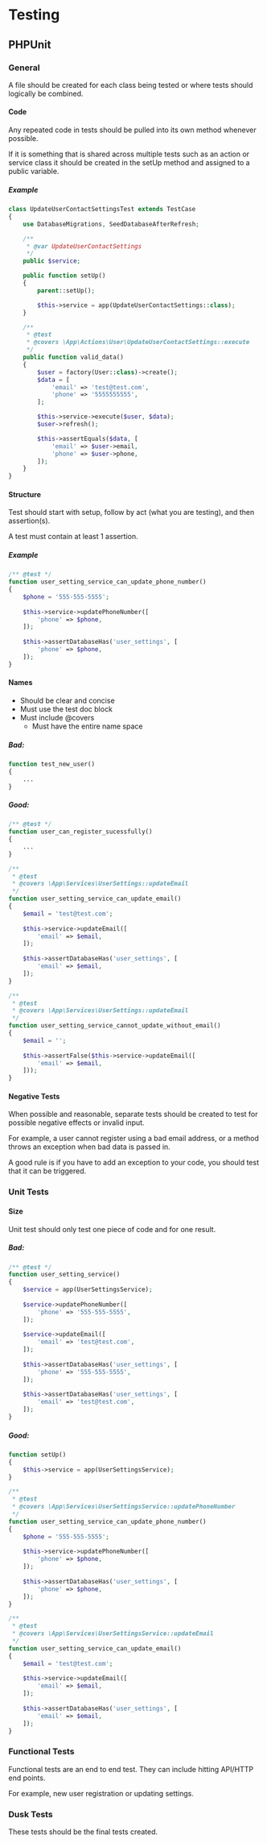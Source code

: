 # Testing

## PHPUnit

### General

A file should be created for each class being tested or where tests should
logically be combined.

#### Code

Any repeated code in tests should be pulled into its own method whenever possible.

If it is something that is shared across multiple tests such as an action or service class
it should be created in the setUp method and assigned to a public variable.

##### Example

```php
class UpdateUserContactSettingsTest extends TestCase
{
    use DatabaseMigrations, SeedDatabaseAfterRefresh;

    /**
     * @var UpdateUserContactSettings
     */
    public $service;

    public function setUp()
    {
        parent::setUp();

        $this->service = app(UpdateUserContactSettings::class);
    }

    /**
     * @test
     * @covers \App\Actions\User\UpdateUserContactSettings::execute
     */
    public function valid_data()
    {
        $user = factory(User::class)->create();
        $data = [
            'email' => 'test@test.com',
            'phone' => '5555555555',
        ];

        $this->service->execute($user, $data);
        $user->refresh();

        $this->assertEquals($data, [
            'email' => $user->email,
            'phone' => $user->phone,
        ]);
    }
}
```

#### Structure

Test should start with setup, follow by act (what you are testing),
and then assertion(s).

A test must contain at least 1 assertion.

##### Example

```php
/** @test */
function user_setting_service_can_update_phone_number()
{   
    $phone = '555-555-5555';
    
    $this->service->updatePhoneNumber([
        'phone' => $phone,
    ]);
    
    $this->assertDatabaseHas('user_settings', [
        'phone' => $phone,
    ]);
}
```

#### Names

- Should be clear and concise
- Must use the test doc block
- Must include @covers
  - Must have the entire name space

##### Bad:

```php
function test_new_user()
{
    ...
}
```

##### Good:

```php
/** @test */
function user_can_register_sucessfully()
{
    ...
}

/** 
 * @test
 * @covers \App\Services\UserSettings::updateEmail
 */
function user_setting_service_can_update_email()
{
    $email = 'test@test.com';
    
    $this->service->updateEmail([
        'email' => $email,
    ]);
    
    $this->assertDatabaseHas('user_settings', [
        'email' => $email,
    ]);
}

/** 
 * @test
 * @covers \App\Services\UserSettings::updateEmail
 */
function user_setting_service_cannot_update_without_email()
{
    $email = '';
    
    $this->assertFalse($this->service->updateEmail([
        'email' => $email,
    ]));
}
```

#### Negative Tests

When possible and reasonable, separate tests should be created to test
for possible negative effects or invalid input.

For example, a user cannot register using a bad email address, or a
method throws an exception when bad data is passed in.

A good rule is if you have to add an exception to your code, you should test
that it can be triggered.

### Unit Tests

#### Size

Unit test should only test one piece of code and for one result.

##### Bad:

```php
/** @test */
function user_setting_service()
{
    $service = app(UserSettingsService);
    
    $service->updatePhoneNumber([
        'phone' => '555-555-5555',
    ]);
    
    $service->updateEmail([
        'email' => 'test@test.com',
    ]);
    
    $this->assertDatabaseHas('user_settings', [
        'phone' => '555-555-5555',
    ]);
    
    $this->assertDatabaseHas('user_settings', [
        'email' => 'test@test.com',
    ]);
}
```

##### Good:

```php
function setUp()
{
    $this->service = app(UserSettingsService);
}

/** 
 * @test
 * @covers \App\Services\UserSettingsService::updatePhoneNumber
 */
function user_setting_service_can_update_phone_number()
{   
    $phone = '555-555-5555';
    
    $this->service->updatePhoneNumber([
        'phone' => $phone,
    ]);
    
    $this->assertDatabaseHas('user_settings', [
        'phone' => $phone,
    ]);
}

/** 
 * @test 
 * @covers \App\Services\UserSettingsService::updateEmail
 */
function user_setting_service_can_update_email()
{
    $email = 'test@test.com';
    
    $this->service->updateEmail([
        'email' => $email,
    ]);
    
    $this->assertDatabaseHas('user_settings', [
        'email' => $email,
    ]);
}
```

### Functional Tests

Functional tests are an end to end test.  They can include hitting API/HTTP end points.

For example, new user registration or updating settings.

### Dusk Tests

These tests should be the final tests created.
